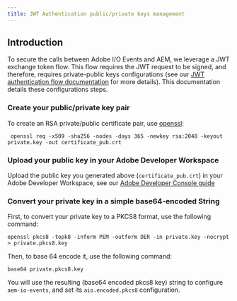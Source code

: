 ```yaml
---
title: JWT Authentication public/private keys management 
---
```



## Introduction

To secure the calls between Adobe I/O Events and AEM, we leverage a JWT exchange token flow.
This flow requires the JWT request to be signed, and therefore, requires private-public keys configurations 
(see our [JWT authentication flow documentation](https://developer.adobe.com/developer-console/docs/guides/authentication/JWT/)
for more details). This documentation details these configurations steps.


### Create your public/private key pair

To create an RSA private/public certificate pair, use [openssl](https://www.openssl.org/docs/manpages.html):

     openssl req -x509 -sha256 -nodes -days 365 -newkey rsa:2048 -keyout private.key -out certificate_pub.crt

### Upload your public key in your Adobe Developer Workspace

Upload the public key you generated above (`certificate_pub.crt`) in your Adobe Developer Workspace, 
see our [Adobe Developer Console guide](https://developer.adobe.com/developer-console/docs/guides/credentials/)


### Convert your private key in a simple base64-encoded String 

First, to convert your private key to a PKCS8 format, use the following command:

`openssl pkcs8 -topk8 -inform PEM -outform DER -in private.key -nocrypt > private.pkcs8.key`

Then, to base 64 encode it, use the following command:

`base64 private.pkcs8.key` 

You will use the resulting (base64 encoded pkcs8 key) string to configure `aem-io-events`, 
and set its `aio.encoded.pkcs8` configuration.   
      
      
      
      

